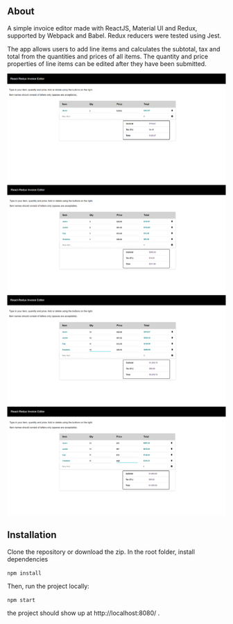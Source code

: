 ## About

A simple invoice editor made with ReactJS, Material UI and Redux, supported by Webpack and Babel. Redux reducers were tested using Jest.

The app allows users to add line items and calculates the subtotal, tax and total from the quantities and prices of all items. The quantity and price properties of line items can be edited after they have been submitted.


<img src="https://github.com/adrianlee0118/invoice-editor/blob/master/docs/Capture1.PNG" alt="" width="700">
<img src="https://github.com/adrianlee0118/invoice-editor/blob/master/docs/Capture2.PNG" alt="" width="700">
<img src="https://github.com/adrianlee0118/invoice-editor/blob/master/docs/Capture3.PNG" alt="" width="700">
<img src="https://github.com/adrianlee0118/invoice-editor/blob/master/docs/Capture4.PNG" alt="" width="700">

## Installation

Clone the repository or download the zip. In the root folder, install dependencies

```npm install```

Then, run the project locally:

```npm start```

the project should show up at  http://localhost:8080/ .

